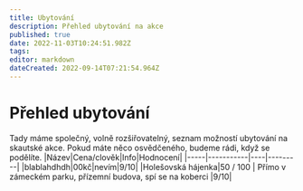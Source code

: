 ```yaml
---
title: Ubytování 
description: Přehled ubytování na akce
published: true
date: 2022-11-03T10:24:51.982Z
tags: 
editor: markdown
dateCreated: 2022-09-14T07:21:54.964Z
---
```


# Přehled ubytování 
Tady máme společný, volně rozšiřovatelný, seznam možností ubytování na skautské akce. Pokud máte něco osvědčeného, budeme rádi, když se podělíte.
|Název|Cena/clověk|Info|Hodnocení|
|-----|-----------|----|---------|
|blablahdhdh|00kč|nevím|9/10|
|Holešovská hájenka|50 / 100 | Přímo v zámeckém parku, přízemní budova, spí se na koberci |9/10|